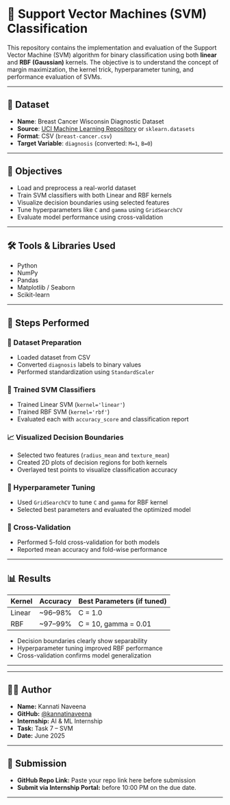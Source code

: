 # 🧠 Support Vector Machines (SVM) Classification

This repository contains the implementation and evaluation of the Support Vector Machine (SVM) algorithm for binary classification using both **linear** and **RBF (Gaussian)** kernels. The objective is to understand the concept of margin maximization, the kernel trick, hyperparameter tuning, and performance evaluation of SVMs.

---

## 📂 Dataset

- **Name**: Breast Cancer Wisconsin Diagnostic Dataset
- **Source**: [UCI Machine Learning Repository](https://archive.ics.uci.edu/ml/datasets/Breast+Cancer+Wisconsin+(Diagnostic)) or `sklearn.datasets`
- **Format**: CSV (`breast-cancer.csv`)
- **Target Variable**: `diagnosis` (converted: `M=1`, `B=0`)

---

## 📌 Objectives

- Load and preprocess a real-world dataset
- Train SVM classifiers with both Linear and RBF kernels
- Visualize decision boundaries using selected features
- Tune hyperparameters like `C` and `gamma` using `GridSearchCV`
- Evaluate model performance using cross-validation

---

## 🛠️ Tools & Libraries Used

- Python
- NumPy
- Pandas
- Matplotlib / Seaborn
- Scikit-learn

---

## 🧾 Steps Performed

### 📁 Dataset Preparation
- Loaded dataset from CSV
- Converted `diagnosis` labels to binary values
- Performed standardization using `StandardScaler`

### 🧠 Trained SVM Classifiers
- Trained Linear SVM (`kernel='linear'`)
- Trained RBF SVM (`kernel='rbf'`)
- Evaluated each with `accuracy_score` and classification report

### 📈 Visualized Decision Boundaries
- Selected two features (`radius_mean` and `texture_mean`)
- Created 2D plots of decision regions for both kernels
- Overlayed test points to visualize classification accuracy

### 🔧 Hyperparameter Tuning
- Used `GridSearchCV` to tune `C` and `gamma` for RBF kernel
- Selected best parameters and evaluated the optimized model

### 🔁 Cross-Validation
- Performed 5-fold cross-validation for both models
- Reported mean accuracy and fold-wise performance

---

## 📊 Results

| Kernel     | Accuracy | Best Parameters (if tuned) |
|------------|----------|----------------------------|
| Linear     | ~96–98%  | C = 1.0                    |
| RBF        | ~97–99%  | C = 10, gamma = 0.01       |

- Decision boundaries clearly show separability
- Hyperparameter tuning improved RBF performance
- Cross-validation confirms model generalization

---

---

## 👩‍💻 Author

- **Name:** Kannati Naveena  
- **GitHub:** [@kannatinaveena](https://github.com/kannatinaveena)  
- **Internship:** AI & ML Internship  
- **Task:** Task 7 – SVM  
- **Date:** June 2025

---

## 📮 Submission

- **GitHub Repo Link:** Paste your repo link here before submission  
- **Submit via Internship Portal:** before 10:00 PM on the due date.

---


